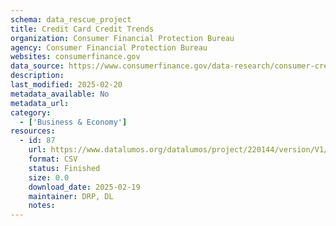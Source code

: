 ```yaml
---
schema: data_rescue_project 
title: Credit Card Credit Trends
organization: Consumer Financial Protection Bureau
agency: Consumer Financial Protection Bureau
websites: consumerfinance.gov
data_source: https://www.consumerfinance.gov/data-research/consumer-credit-trends/credit-cards/
description: 
last_modified: 2025-02-20
metadata_available: No
metadata_url: 
category:
  - ['Business & Economy'] 
resources:
  - id: 87
    url: https://www.datalumos.org/datalumos/project/220144/version/V1/view
    format: CSV
    status: Finished
    size: 0.0
    download_date: 2025-02-19
    maintainer: DRP, DL
    notes: 
---
```

